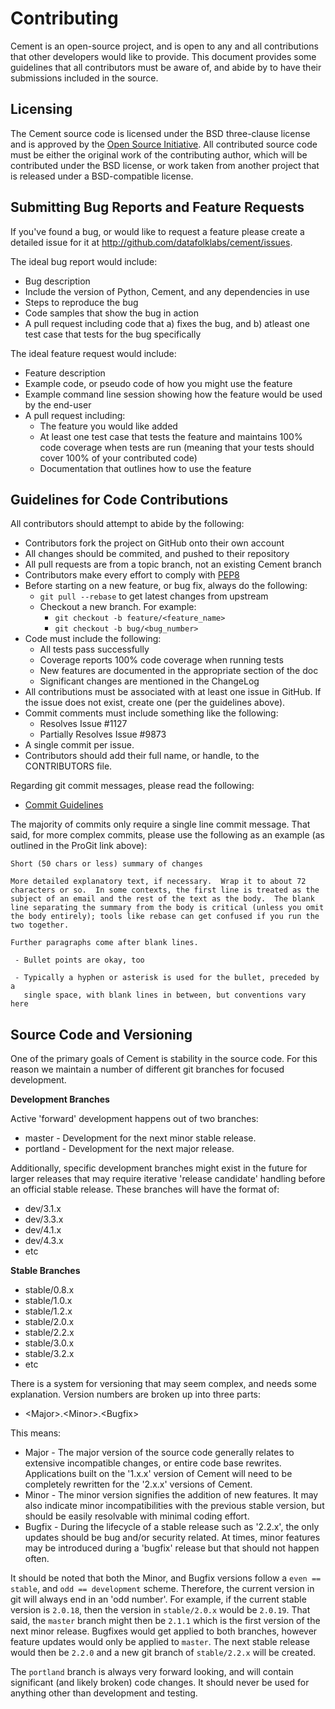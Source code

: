 Contributing
==============================================================================

Cement is an open-source project, and is open to any and all contributions
that other developers would like to provide.  This document provides some
guidelines that all contributors must be aware of, and abide by to have their
submissions included in the source.

Licensing
------------------------------------------------------------------------------

The Cement source code is licensed under the BSD three-clause license and is
approved by the [Open Source Initiative](http://www.opensource.org).  All
contributed source code must be either the original work of the contributing
author, which will be contributed under the BSD license, or work taken from
another project that is released under a BSD-compatible license.


Submitting Bug Reports and Feature Requests
------------------------------------------------------------------------------

If you've found a bug, or would like to request a feature please create a
detailed issue for it at <http://github.com/datafolklabs/cement/issues>.

The ideal bug report would include:

 * Bug description
 * Include the version of Python, Cement, and any dependencies in use
 * Steps to reproduce the bug
 * Code samples that show the bug in action
 * A pull request including code that a) fixes the bug, and b) atleast one
   test case that tests for the bug specifically


The ideal feature request would include:

 * Feature description
 * Example code, or pseudo code of how you might use the feature
 * Example command line session showing how the feature would be used by the
   end-user
 * A pull request including:
   * The feature you would like added
   * At least one test case that tests the feature and maintains 100% code
     coverage when tests are run (meaning that your tests should cover 100% of your contributed code)
   * Documentation that outlines how to use the feature


Guidelines for Code Contributions
------------------------------------------------------------------------------

All contributors should attempt to abide by the following:

 * Contributors fork the project on GitHub onto their own account
 * All changes should be commited, and pushed to their repository
 * All pull requests are from a topic branch, not an existing Cement branch
 * Contributors make every effort to comply with
   [PEP8](http://www.python.org/dev/peps/pep-0008/)
 * Before starting on a new feature, or bug fix, always do the following:
   * `git pull --rebase` to get latest changes from upstream
   * Checkout a new branch.  For example:
     * `git checkout -b feature/<feature_name>`
     * `git checkout -b bug/<bug_number>`
 * Code must include the following:
   * All tests pass successfully
   * Coverage reports 100% code coverage when running tests
   * New features are documented in the appropriate section of the doc
   * Significant changes are mentioned in the ChangeLog
 * All contributions must be associated with at least one issue in GitHub.
   If the issue does not exist, create one (per the guidelines above).
 * Commit comments must include something like the following:
   * Resolves Issue \#1127
   * Partially Resolves Issue \#9873
 * A single commit per issue.
 * Contributors should add their full name, or handle, to the CONTRIBUTORS
   file.

Regarding git commit messages, please read the following:

* [Commit Guidelines](http://git-scm.com/book/en/Distributed-Git-Contributing-to-a-Project#Commit-Guidelines)

The majority of commits only require a single line commit message.  That said,
for more complex commits, please use the following as an example (as outlined
in the ProGit link above):

```
Short (50 chars or less) summary of changes

More detailed explanatory text, if necessary.  Wrap it to about 72
characters or so.  In some contexts, the first line is treated as the
subject of an email and the rest of the text as the body.  The blank
line separating the summary from the body is critical (unless you omit
the body entirely); tools like rebase can get confused if you run the
two together.

Further paragraphs come after blank lines.

 - Bullet points are okay, too

 - Typically a hyphen or asterisk is used for the bullet, preceded by a
   single space, with blank lines in between, but conventions vary here
```


Source Code and Versioning
------------------------------------------------------------------------------

One of the primary goals of Cement is stability in the source code. For this
reason we maintain a number of different git branches for focused development.

**Development Branches**

Active 'forward' development happens out of two branches:

 * master - Development for the next minor stable release.
 * portland - Development for the next major release.


Additionally, specific development branches might exist in the future for
larger releases that may require iterative 'release candidate' handling before
an official stable release. These branches will have the format of:

 * dev/3.1.x
 * dev/3.3.x
 * dev/4.1.x
 * dev/4.3.x
 * etc

**Stable Branches**

 * stable/0.8.x
 * stable/1.0.x
 * stable/1.2.x
 * stable/2.0.x
 * stable/2.2.x
 * stable/3.0.x
 * stable/3.2.x
 * etc

There is a system for versioning that may seem complex, and needs some
explanation.  Version numbers are broken up into three parts:

 * &lt;Major>.&lt;Minor>.&lt;Bugfix>

This means:

 * Major - The major version of the source code generally relates to extensive
   incompatible changes, or entire code base rewrites.  Applications built on
   the '1.x.x' version of Cement will need to be completely rewritten for the
   '2.x.x' versions of Cement.
 * Minor - The minor version signifies the addition of new features.  It may
   also indicate minor incompatibilities with the previous stable version, but
   should be easily resolvable with minimal coding effort.
 * Bugfix - During the lifecycle of a stable release such as '2.2.x', the only
   updates should be bug and/or security related.  At times, minor features
   may be introduced during a 'bugfix' release but that should not happen
   often.

It should be noted that both the Minor, and Bugfix versions follow a
`even == stable`, and `odd == development` scheme. Therefore, the current
version in git will always end in an 'odd number'.  For example, if the
current stable version is `2.0.18`, then the version in `stable/2.0.x` would
be `2.0.19`.  That said, the `master` branch might then be `2.1.1` which is
the first version of the next minor release.  Bugfixes would get applied to
both branches, however feature updates would only be applied to `master`.  The
next stable release would then be `2.2.0` and a new git branch of
`stable/2.2.x` will be created.

The `portland` branch is always very forward looking, and will contain
significant (and likely broken) code changes.  It should never be used for
anything other than development and testing.
